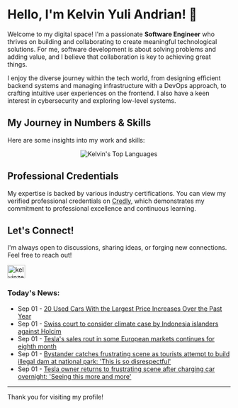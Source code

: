 # Hello, I'm Kelvin Yuli Andrian! 👋

Welcome to my digital space! I'm a passionate **Software Engineer** who thrives on building and collaborating to create meaningful technological solutions. For me, software development is about solving problems and adding value, and I believe that collaboration is key to achieving great things.

I enjoy the diverse journey within the tech world, from designing efficient backend systems and managing infrastructure with a DevOps approach, to crafting intuitive user experiences on the frontend. I also have a keen interest in cybersecurity and exploring low-level systems.

## My Journey in Numbers & Skills

Here are some insights into my work and skills:

<p align="center">
  <img src="https://github-readme-stats.vercel.app/api/top-langs/?username=kelvinzer0&layout=compact&theme=radical" alt="Kelvin's Top Languages" />
</p>

## Professional Credentials

My expertise is backed by various industry certifications. You can view my verified professional credentials on [Credly](https://www.credly.com/users/kelvin-yuli-andrian/badges), which demonstrates my commitment to professional excellence and continuous learning.

## Let's Connect!

I'm always open to discussions, sharing ideas, or forging new connections. Feel free to reach out!

<p align="left">
    <a href="https://linkedin.com/in/kelvinzero" target="blank"><img align="center" src="https://cdn.jsdelivr.net/npm/simple-icons@3.0.1/icons/linkedin.svg" alt="kelvinzero" height="30" width="40" /></a>
</p>

### Today's News:

<!-- feed start -->
- Sep 01 - [20 Used Cars With the Largest Price Increases Over the Past Year](https://autos.yahoo.com/articles/20-used-cars-largest-price-121911927.html)
- Sep 01 - [Swiss court to consider climate case by Indonesia islanders against Holcim](https://www.yahoo.com/news/articles/swiss-court-consider-climate-case-110523896.html)
- Sep 01 - [Tesla's sales rout in some European markets continues for eighth month](https://finance.yahoo.com/news/teslas-sales-rout-european-markets-102511989.html)
- Sep 01 - [Bystander catches frustrating scene as tourists attempt to build illegal dam at national park: 'This is so disrespectful'](https://www.yahoo.com/news/articles/bystander-catches-frustrating-scene-tourists-100000578.html)
- Sep 01 - [Tesla owner returns to frustrating scene after charging car overnight: 'Seeing this more and more'](https://www.yahoo.com/news/articles/tesla-owner-returns-frustrating-scene-100000492.html)
<!-- feed end -->

---

Thank you for visiting my profile!
